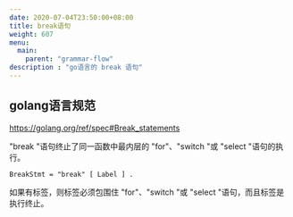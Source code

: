 ```yaml
---
date: 2020-07-04T23:50:00+08:00
title: break语句
weight: 607
menu:
  main:
    parent: "grammar-flow"
description : "go语言的 break 语句"
---
```


## golang语言规范

https://golang.org/ref/spec#Break_statements

"break "语句终止了同一函数中最内层的 "for"、"switch "或 "select "语句的执行。

```
BreakStmt = "break" [ Label ] .
```

如果有标签，则标签必须包围住 "for"、"switch "或 "select "语句，而且标签是执行终止。










